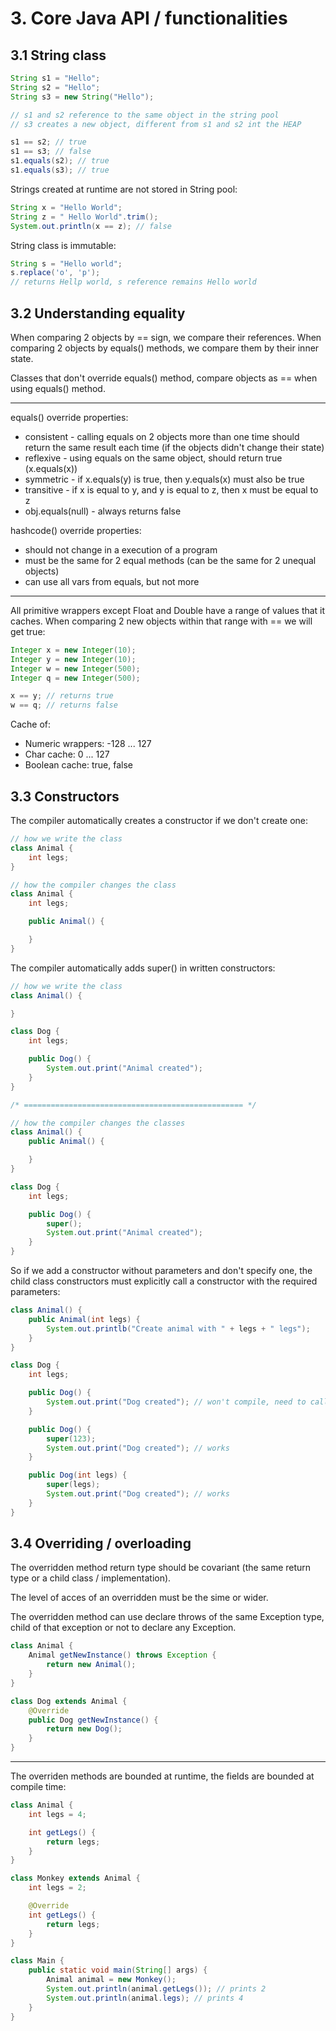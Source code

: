 # 3. Core Java API / functionalities

## 3.1 String class

```java
String s1 = "Hello";
String s2 = "Hello";
String s3 = new String("Hello");

// s1 and s2 reference to the same object in the string pool
// s3 creates a new object, different from s1 and s2 int the HEAP

s1 == s2; // true
s1 == s3; // false
s1.equals(s2); // true
s1.equals(s3); // true
```

Strings created at runtime are not stored in String pool:
```java
String x = "Hello World";
String z = " Hello World".trim();
System.out.println(x == z); // false
```

String class is immutable:
```java
String s = "Hello world";
s.replace('o', 'p'); 
// returns Hellp world, s reference remains Hello world
```

## 3.2 Understanding equality

When comparing 2 objects by == sign, we compare their references.
When comparing 2 objects by equals() methods, we compare them by their inner state.

Classes that don't override equals() method, compare objects as == when using equals() method.

***

equals() override properties:
* consistent - calling equals on 2 objects more than one time should return the same result each time (if the objects didn't change their state)
* reflexive - using equals on the same object, should return true (x.equals(x))
* symmetric - if x.equals(y) is true, then y.equals(x) must also be true
* transitive - if x is equal to y, and y is equal to z, then x must be equal to z
* obj.equals(null) - always returns false

hashcode() override properties:
* should not change in a execution of a program
* must be the same for 2 equal methods (can be the same for 2 unequal objects)
* can use all vars from equals, but not more

***
All primitive wrappers except Float and Double have a range of values that it caches. When comparing 2 new objects within that range with == we will get true:

```java
Integer x = new Integer(10);
Integer y = new Integer(10);
Integer w = new Integer(500);
Integer q = new Integer(500);

x == y; // returns true
w == q; // returns false
```

Cache of:
* Numeric wrappers: -128 ... 127
* Char cache: 0 ... 127
* Boolean cache: true, false

## 3.3 Constructors

The compiler automatically creates a constructor if we don't create one:
```java 
// how we write the class
class Animal {
    int legs;
}

// how the compiler changes the class
class Animal {
    int legs;

    public Animal() {

    }
}
```

The compiler automatically adds super() in written constructors:
```java
// how we write the class
class Animal() {

}

class Dog {
    int legs;

    public Dog() {
        System.out.print("Animal created");
    }
}

/* ================================================= */

// how the compiler changes the classes
class Animal() {
    public Animal() {

    }
}

class Dog {
    int legs;

    public Dog() {
        super();
        System.out.print("Animal created");
    }
}
```

So if we add a constructor without parameters and don't specify one, the child class constructors must explicitly call a constructor with the required parameters:
```java
class Animal() {
    public Animal(int legs) {
        System.out.printlb("Create animal with " + legs + " legs");
    }
}

class Dog {
    int legs;

    public Dog() {
        System.out.print("Dog created"); // won't compile, need to call super() with a int parameter
    }

    public Dog() {
        super(123);
        System.out.print("Dog created"); // works
    }

    public Dog(int legs) {
        super(legs);
        System.out.print("Dog created"); // works
    }
}
```

## 3.4 Overriding / overloading

The overridden method return type should be covariant (the same return type or a child class / implementation).

The level of acces of an overridden must be the sime or wider.

The overridden method can use declare throws of the same Exception type, child of that exception or not to declare any Exception.

```java
class Animal {
    Animal getNewInstance() throws Exception {
        return new Animal();
    }
}

class Dog extends Animal {
    @Override
    public Dog getNewInstance() {
        return new Dog();
    }
}
```

***

The overriden methods are bounded at runtime, the fields are bounded at compile time:
```java
class Animal {
    int legs = 4;

    int getLegs() {
        return legs;
    }
}

class Monkey extends Animal {
    int legs = 2;

    @Override
    int getLegs() {
        return legs;
    }
}

class Main {
    public static void main(String[] args) {
        Animal animal = new Monkey();
        System.out.println(animal.getLegs()); // prints 2
        System.out.println(animal.legs); // prints 4
    }
}
```